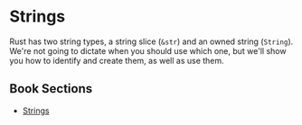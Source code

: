 # Strings

Rust has two string types, a string slice (`&str`) and an owned string (`String`).
We're not going to dictate when you should use which one, but we'll show you how
to identify and create them, as well as use them.

## Book Sections

- [Strings](https://doc.rust-lang.org/book/ch08-02-strings.html)
